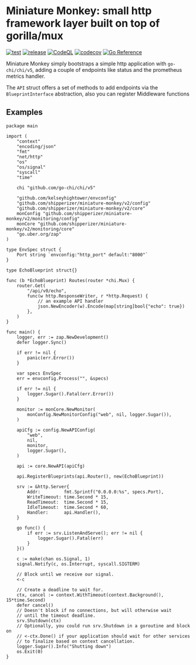 # Miniature Monkey: small http framework layer built on top of gorilla/mux 

[![test](https://github.com/shipperizer/miniature-monkey/actions/workflows/ci.yaml/badge.svg)](https://github.com/shipperizer/miniature-monkey/actions/workflows/ci.yaml)
[![release](https://github.com/shipperizer/miniature-monkey/actions/workflows/release.yaml/badge.svg)](https://github.com/shipperizer/miniature-monkey/actions/workflows/release.yaml)
[![CodeQL](https://github.com/shipperizer/miniature-monkey/actions/workflows/codeql-analysis.yaml/badge.svg)](https://github.com/shipperizer/miniature-monkey/actions/workflows/codeql-analysis.yaml)
[![codecov](https://codecov.io/gh/shipperizer/miniature-monkey/badge/branch/main/graph/badge.svg)](https://codecov.io/gh/shipperizer/miniature-monkey/badge)
[![Go Reference](https://pkg.go.dev/badge/github.com/shipperizer/miniature-monkey.svg)](https://pkg.go.dev/github.com/shipperizer/miniature-monkey)

Miniature Monkey simply bootstraps a simple http application with `go-chi/chi/v5`, adding a couple of endpoints like status and the prometheus metrics handler.

The `API` struct offers a set of methods to add endpoints via the `BlueprintInterface` abstraction, also you can register Middleware functions 


## Examples

```
package main

import (
	"context"
	"encoding/json"
	"fmt"
	"net/http"
	"os"
	"os/signal"
	"syscall"
	"time"

	chi "github.com/go-chi/chi/v5"

	"github.com/kelseyhightower/envconfig"
	"github.com/shipperizer/miniature-monkey/v2/config"
	"github.com/shipperizer/miniature-monkey/v2/core"
	monConfig "github.com/shipperizer/miniature-monkey/v2/monitoring/config"
	monCore "github.com/shipperizer/miniature-monkey/v2/monitoring/core"
	"go.uber.org/zap"
)

type EnvSpec struct {
	Port string `envconfig:"http_port" default:"8000"`
}

type EchoBlueprint struct{}

func (b *EchoBlueprint) Routes(router *chi.Mux) {
	router.Get(
		"/api/v0/echo",
		func(w http.ResponseWriter, r *http.Request) {
			// an example API handler
			json.NewEncoder(w).Encode(map[string]bool{"echo": true})
		},
	)
}

func main() {
	logger, err := zap.NewDevelopment()
	defer logger.Sync()

	if err != nil {
		panic(err.Error())
	}

	var specs EnvSpec
	err = envconfig.Process("", &specs)

	if err != nil {
		logger.Sugar().Fatal(err.Error())
	}

	monitor := monCore.NewMonitor(
		monConfig.NewMonitorConfig("web", nil, logger.Sugar()),
	)

	apiCfg := config.NewAPIConfig(
		"web",
		nil,
		monitor,
		logger.Sugar(),
	)

	api := core.NewAPI(apiCfg)

	api.RegisterBlueprints(api.Router(), new(EchoBlueprint))

	srv := &http.Server{
		Addr:         fmt.Sprintf("0.0.0.0:%s", specs.Port),
		WriteTimeout: time.Second * 15,
		ReadTimeout:  time.Second * 15,
		IdleTimeout:  time.Second * 60,
		Handler:      api.Handler(),
	}

	go func() {
		if err := srv.ListenAndServe(); err != nil {
			logger.Sugar().Fatal(err)
		}
	}()

	c := make(chan os.Signal, 1)
	signal.Notify(c, os.Interrupt, syscall.SIGTERM)

	// Block until we receive our signal.
	<-c

	// Create a deadline to wait for.
	ctx, cancel := context.WithTimeout(context.Background(), 15*time.Second)
	defer cancel()
	// Doesn't block if no connections, but will otherwise wait
	// until the timeout deadline.
	srv.Shutdown(ctx)
	// Optionally, you could run srv.Shutdown in a goroutine and block on
	// <-ctx.Done() if your application should wait for other services
	// to finalize based on context cancellation.
	logger.Sugar().Info("Shutting down")
	os.Exit(0)
}

```